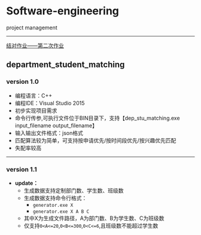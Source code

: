# Software-engineering
project management

---

[结对作业——第二次作业](http://www.cnblogs.com/easteast/p/7604534.html)

## **department\_student\_matching**

### **version 1.0**

- 编程语言：C++
- 编程IDE：Visual Studio 2015
- 初步实现项目需求
- 命令行传参,可执行文件位于BIN目录下，支持【dep_stu_matching.exe input_filename output_filename】
- 输入输出文件格式：json格式
- 匹配算法较为简单，可支持按申请优先/按时间段优先/按兴趣优先匹配
- 失配率较高

---

### **version 1.1**

- **update：**
	- 生成数据支持定制部门数、学生数、班级数
	- 生成数据支持命令行格式：
		- `generator.exe X`
		- `generator.exe X A B C`
	- 其中X为生成文件路径，A为部门数、B为学生数、C为班级数
	- 仅支持`0<A<=20`,`0<B<=300`,`0<C<=6`,且班级数不能超过学生数